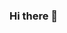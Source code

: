 ### Hi there 👋

<!--
**Paolacolli/paolacolli** is a ✨ _special_ ✨ repository because its `README.md` (this file) appears on your GitHub profile.


#Mi nombre es Paola Glez. Colli y estudié ingeniería agrícola en la ULL.

#Actualmente estoy estudiando el Master de profesorado.

Here are some ideas to get you started:

- 🔭 I’m currently working on ...
- 🌱 I’m currently learning ...
- 👯 I’m looking to collaborate on ...
- 🤔 I’m looking for help with ...
- 💬 Ask me about ...
- 📫 How to reach me: ...
- 😄 Pronouns: ...
- ⚡ Fun fact: ...
-->
